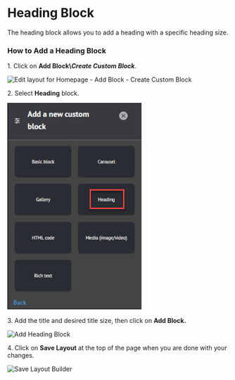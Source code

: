 # Heading Block

The heading block allows you to add a heading with a specific heading size.

### **How to Add a Heading Block**

1\. Click on **Add Block\\**_**Create Custom Block**_.

![Edit layout for Homepage - Add Block - Create Custom Block](<../../../.gitbook/assets/Edit layout for Homepage \_ Add Block - Create Custom Block.png>)

2\. Select **Heading** block.

![Add a New Custom Block - Heading Block](<../../../.gitbook/assets/image (71).png>)

3\. Add the title and desired title size, then click on **Add Block.**

![Add Heading Block](<../../../.gitbook/assets/Edit layout for Homepage \_ Add Block (1).png>)

4\. Click on **Save Layout** at the top of the page when you are done with your changes.

![Save Layout Builder](<../../../.gitbook/assets/Edit layout for Homepage \_ Save Layout.png>)

